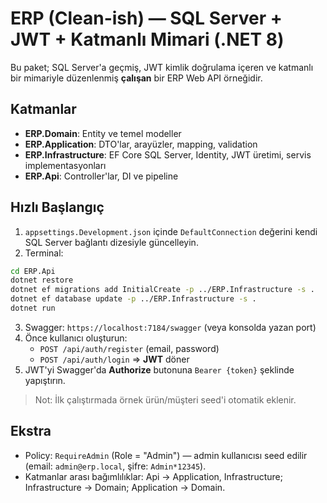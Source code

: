 # ERP (Clean-ish) — SQL Server + JWT + Katmanlı Mimari (.NET 8)

Bu paket; SQL Server'a geçmiş, JWT kimlik doğrulama içeren ve katmanlı bir mimariyle düzenlenmiş **çalışan** bir ERP Web API örneğidir.

## Katmanlar
- **ERP.Domain**: Entity ve temel modeller
- **ERP.Application**: DTO'lar, arayüzler, mapping, validation
- **ERP.Infrastructure**: EF Core SQL Server, Identity, JWT üretimi, servis implementasyonları
- **ERP.Api**: Controller'lar, DI ve pipeline

## Hızlı Başlangıç
1) `appsettings.Development.json` içinde `DefaultConnection` değerini kendi SQL Server bağlantı dizesiyle güncelleyin.
2) Terminal:
```bash
cd ERP.Api
dotnet restore
dotnet ef migrations add InitialCreate -p ../ERP.Infrastructure -s .
dotnet ef database update -p ../ERP.Infrastructure -s .
dotnet run
```
3) Swagger: `https://localhost:7184/swagger` (veya konsolda yazan port)
4) Önce kullanıcı oluşturun:
   - `POST /api/auth/register`  (email, password)
   - `POST /api/auth/login` => **JWT** döner
5) JWT'yi Swagger'da **Authorize** butonuna `Bearer {token}` şeklinde yapıştırın.

> Not: İlk çalıştırmada örnek ürün/müşteri seed'i otomatik eklenir.

## Ekstra
- Policy: `RequireAdmin` (Role = "Admin") — admin kullanıcısı seed edilir (email: `admin@erp.local`, şifre: `Admin*12345`).
- Katmanlar arası bağımlılıklar: Api -> Application, Infrastructure; Infrastructure -> Domain; Application -> Domain.
